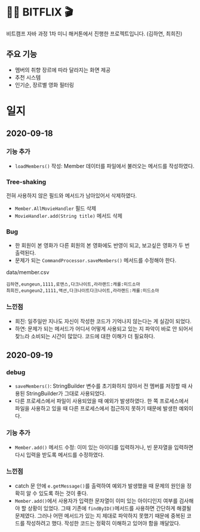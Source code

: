 # 👩‍💻 BITFLIX 🎬
비트캠프 자바 과정 1차 미니 해커톤에서 진행한 프로젝트입니다. (김하연, 최희진) 

## 주요 기능

- 멤버의 취향 장르에 따라 달라지는 화면 제공
- 추천 시스템
- 인기순, 장르별 영화 필터링

# 일지

## 2020-09-18

### 기능 추가
- `loadMembers()` 작성: Member 데이터를 파일에서 불러오는 메서드를 작성하였다.


### Tree-shaking
전혀 사용하지 않은 필드와 메서드가 남아있어서 삭제하였다.
- `Member.AllMovieHandler` 필드 삭제
- `MovieHandler.add(String title)` 메서드 삭제

### Bug

- 한 회원이 본 영화가 다른 회원의 본 영화에도 반영이 되고, 보고싶은 영화가 두 번 출력된다.
- 문제가 되는 `CommandProcessor.saveMembers()` 메서드를 수정해야 한다.

data/member.csv
```
김하연,eungeun,1111,로맨스,다크나이트,라라랜드:캐롤:미드소마
최희진,eungeun2,1111,액션,다크나이트다크나이트,라라랜드:캐롤:미드소마
```

### 느낀점
- 희진: 일주일만 지나도 자신이 작성한 코드가 기억나지 않는다는 게 실감이 되었다.
- 하연: 문제가 되는 메서드가 어디서 어떻게 사용되고 있는 지 파악이 바로 안 되어서 찾느라 소비되는 시간이 많았다. 코드에 대한 이해가 더 필요하다.


## 2020-09-19

### debug
- `saveMembers()`: StringBuilder 변수를 초기화하지 않아서 전 멤버를 저장할 때 사용된 StringBuilder가 그대로 사용되었다. 
- 다른 프로세스에서 파일이 사용되었을 때 예외가 발생하였다. 한 쪽 프로세스에서 파일을 사용하고 있을 때 다른 프로세스에서 접근하지 못하기 때문에 발생한 예외이다.

### 기능 추가
- `Member.add()` 메서드 수정: 이미 있는 아이디를 입력하거나, 빈 문자열을 입력하면 다시 입력을 받도록 메서드를 수정하였다.

### 느낀점
- catch 문 안에 `e.getMessage()`를 출력하여 예외가 발생했을 때 문제의 원인을 정확히 알 수 있도록 하는 것이 좋다.
- `Member.add()`에서 사용자가 입력한 문자열이 이미 있는 아이디인지 여부를 검사해야 할 상황이 있었다. 그때 기존에 `findByID()`메서드를 사용하면 간단하게 해결될 문제였다. 그러나 어떤 메서드가 있는 지 제대로 파악하지 못했기 때문에 중복된 코드를 작성하려고 했다. 작성한 코드는 정확히 이해하고 있어야 함을 깨달았다.
